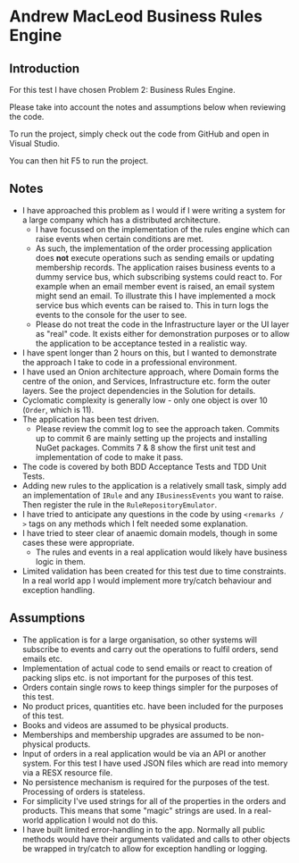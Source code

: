 # Andrew MacLeod Business Rules Engine

## Introduction

For this test I have chosen Problem 2: Business Rules Engine.

Please take into account the notes and assumptions below when reviewing the code.

To run the project, simply check out the code from GitHub and open in Visual Studio. 

You can then hit F5 to run the project.

## Notes

* I have approached this problem as I would if I were writing a system for a large company which has a distributed architecture. 
  * I have focussed on the implementation of the rules engine which can raise events when certain conditions are met. 
  * As such, the implementation of the order processing application does **not** execute operations such as sending emails or updating membership records. The application raises business events to a dummy service bus, which subscribing systems could react to. For example when an email member event is raised, an email system might send an email. To illustrate this I have implemented a mock service bus which events can be raised to. This in turn logs the events to the console for the user to see. 
  * Please do not treat the code in the Infrastructure layer or the UI layer as "real" code. It exists either for demonstration purposes or to allow the application to be acceptance tested in a realistic way. 
* I have spent longer than 2 hours on this, but I wanted to demonstrate the approach I take to code in a professional environment.
* I have used an Onion architecture approach, where Domain forms the centre of the onion, and Services, Infrastructure etc. form the outer layers. See the project dependencies in the Solution for details.  
* Cyclomatic complexity is generally low - only one object is over 10 (`Order`, which is 11).
* The application has been test driven. 
  * Please review the commit log to see the approach taken. Commits up to commit 6 are mainly setting up the projects and installing  NuGet packages. Commits 7 & 8 show the first unit test and implementation of code to make it pass. 
* The code is covered by both BDD Acceptance Tests and TDD Unit Tests. 
* Adding new rules to the application is a relatively small task, simply add an implementation of `IRule` and any `IBusinessEvents` you want to raise. Then register the rule in the `RuleRepositoryEmulator`. 
* I have tried to anticipate any questions in the code by using `<remarks / >`  tags on any methods which I felt needed some explanation.  
* I have tried to steer clear of anaemic domain models, though in some cases these were appropriate. 
  * The rules and events in a real application would likely have business logic in them. 
* Limited validation has been created for this test due to time constraints. In a real world app I would implement more try/catch behaviour and exception handling. 

## Assumptions

* The application is for a large organisation, so other systems will subscribe to events and carry out the operations to fulfil orders, send emails etc.
* Implementation of actual code to send emails or react to creation of packing slips etc. is not important for the purposes of this test.
* Orders contain single rows to keep things simpler for the purposes of this test.
* No product prices, quantities etc. have been included for the purposes of this test.
* Books and videos are assumed to be physical products.
* Memberships and membership upgrades are assumed to be non-physical products.
* Input of orders in a real application would be via an API or another system. For this test I have used JSON files which are read into memory via a RESX resource file. 
* No persistence mechanism is required for the purposes of the test. Processing of orders is stateless.
* For simplicity I've used strings for all of the properties in the orders and products. This means that some "magic" strings are used. In a real-world application I would not do this. 
* I have built limited error-handling in to the app. Normally all public methods would have their arguments validated and calls to other objects be wrapped in try/catch to allow for exception handling or logging. 

